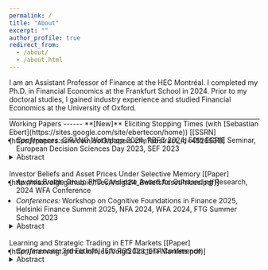 ```yaml
---
permalink: /
title: "About"
excerpt: ""
author_profile: true
redirect_from: 
  - /about/
  - /about.html
---
```


I am an Assistant Professor of Finance at the HEC Montréal. I completed my Ph.D. in Financial Economics at the Frankfurt School in 2024. Prior to my doctoral studies, I gained industry experience and studied Financial Economics at the University of Oxford.

<hr style="border-top-color:black; margin-block-end:0">
Working Papers
------
**[New]** Eliciting Stopping Times (with [Sebastian Ebert](https://sites.google.com/site/ebertecon/home)) [[SSRN](https://papers.ssrn.com/sol3/papers.cfm?abstract_id=4526931)]
  <ul style="margin-top:-1.3em; padding-left: 1em;">
    <li style="margin-bottom: 0.3em;"><i>Conferences:</i> CIRANO Workshop 2024, RBFC 2024, 50th EGRIE Seminar, European Decision Sciences Day 2023, SEF 2023</li>
  </ul>
  <details style="margin-top:-1em"><summary>Abstract</summary>We propose an experimental method to elicit stopping times. Using an interactive tool, subjects specify complete contingent plans of when to continue or stop taking a given risk. We document five main results: (1) Stopping times differ significantly between subjects. A machine-learning algorithm classifies 39% of the strategies as stop-loss and 29% as buy-and-hold. (2) Trailing stop-loss strategies are 1.5 times more common than threshold stop-loss strategies. Restricting choices to threshold strategies does not affect aggregate stopping times. (3) A structural prospect theory estimation aligns closely with an unsupervised machine-learning algorithm, suggesting a good descriptive fit of prospect theory. (4) Most subjects use path-dependence and randomization if available. (5) 60% of subjects choose their stopping time by forward instead of backward induction (26%). We also compare planned with actual (sequential) risk-taking and document the causal effects of memory, defaults, planning constraints, and planning as such on dynamic consistency. 
  <br>
  We provide an <a href="https://youtu.be/ParT-P9gX04">overview video</a> of the experimental design and videos of <a href="https://www.youtube.com/playlist?list=PLr_xX-ToY8MNLtLLa3176gLOlw8rcNLmy">all experimental studies</a>
  <br>
  An interactive tourist version of the experiment is available <a href="https://rtsexpdemo.onrender.com">here</a>.
  </details>

<br>
Investor Beliefs and Asset Prices Under Selective Memory [[Paper](http://maxvoigt.github.io/files/Voigt24_BeliefsAssetPrices.pdf)]
  <ul style="margin-top:-1.3em; padding-left: 1em;">
    <li style="margin-bottom: 0.3em;"><i>Awards:</i>Brattle Group PhD Candidate Award for Outstanding Research, 2024 WFA Conference</li>
    <li style="margin-bottom: 0.3em;"><i>Conferences:</i> Workshop on Cognitive Foundations in Finance 2025, Helsinki Finance Summit 2025, NFA 2024, WFA 2024, FTG Summer School 2023</li>
  </ul>
  <details style="margin-top:-1em"><summary>Abstract</summary>I present a consumption-based asset pricing model in which the representative agent selectively recalls past fundamentals that resemble current fundamentals and updates beliefs as if the recalled observations are all that occurred. This similarity-weighted selective memory jointly explains important facts about belief formation, survey data, and realized asset prices. Subjective expectations overreact and are procyclical, the subjective volatility is countercyclical, and the subjective risk premium has a low volatility. In contrast, realized returns are predictably countercyclical, highly volatile, and unrelated to variation of objective risk measures. My results suggest that human memory can simultaneously account for individual-level data and aggregate asset pricing facts.
  </details>

<br>
Learning and Strategic Trading in ETF Markets [[Paper](http://maxvoigt.github.io/files/Voigt2023_ETFMarkets.pdf)]
  <ul style="margin-top:-1.3em; padding-left: 1em;">
    <li style="margin-bottom: 0.3em;"><i>Conferences:</i> 3rd FutInfo, 15th RGS Doctoral Conference</li>
  </ul>
  <details style="margin-top:-1em"><summary>Abstract</summary>Designated broker-dealers arbitrage away differences between the market price of an ETF and the net asset value of the underlying assets. Using a dynamic strategic trading model, I show that this arbitrage mechanism increases long-term price informativeness but reduces short-term price informativeness. The information contained in the ETF price leads to additional learning, which improves long-term price informativeness. However, traders informed about the value of an underlying asset use their informational advantage to forecast arbitrage-induced price changes of all other assets contained in the ETF. The predictability of future price changes induces speculative cross-asset trading, which reduces short-term price informativeness. Thus, regulation targeting ETFs must balance short- and long-term price informativeness.
  </details>